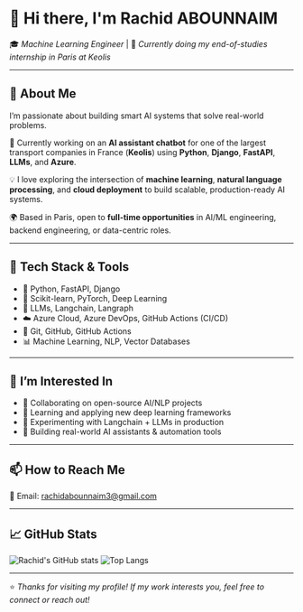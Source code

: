 # 👋 Hi there, I'm Rachid ABOUNNAIM

🎓 *Machine Learning Engineer* | 💼 *Currently doing my end-of-studies internship in Paris at Keolis*

---

## 🚀 About Me

I’m passionate about building smart AI systems that solve real-world problems.

🔧 Currently working on an **AI assistant chatbot** for one of the largest transport companies in France (**Keolis**) using **Python**, **Django**, **FastAPI**, **LLMs**, and **Azure**.

💡 I love exploring the intersection of **machine learning**, **natural language processing**, and **cloud deployment** to build scalable, production-ready AI systems.

🌍 Based in Paris, open to **full-time opportunities** in AI/ML engineering, backend engineering, or data-centric roles.

---

## 🧠 Tech Stack & Tools

- 🐍 Python, FastAPI, Django
- 🤖 Scikit-learn, PyTorch, Deep Learning
- 🧠 LLMs, Langchain, Langraph
- ☁️ Azure Cloud, Azure DevOps, GitHub Actions (CI/CD)
- 🐙 Git, GitHub, GitHub Actions
- 📊 Machine Learning, NLP, Vector Databases

---

## 💬 I’m Interested In

- 🤝 Collaborating on open-source AI/NLP projects
- 🚀 Learning and applying new deep learning frameworks
- 🧪 Experimenting with Langchain + LLMs in production
- 🧩 Building real-world AI assistants & automation tools

---

## 📫 How to Reach Me

📧 Email: [rachidabounnaim3@gmail.com](mailto:rachidabounnaim3@gmail.com)

---

## 📈 GitHub Stats

![Rachid's GitHub stats](https://github-readme-stats.vercel.app/api?username=Rachid02-Ab&show_icons=true&theme=radical)
![Top Langs](https://github-readme-stats.vercel.app/api/top-langs/?username=Rachid02-Ab&layout=compact&theme=radical)

---

⭐ *Thanks for visiting my profile! If my work interests you, feel free to connect or reach out!*
